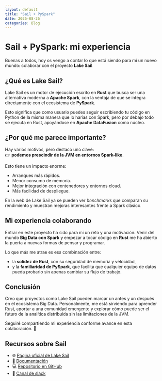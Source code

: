 ```yaml
---
layout: default
title: "Sail + PySpark"
date: 2025-08-26
categories: Blog
---
```


# Sail + PySpark: mi experiencia

Buenas a todos, hoy os vengo a contar lo que está siendo para mí un nuevo mundo: colaborar con el proyecto **Lake Sail**.

## ¿Qué es Lake Sail?

Lake Sail es un motor de ejecución escrito en **Rust** que busca ser una alternativa moderna a **Apache Spark**, con la ventaja de que se integra directamente con el ecosistema de **PySpark**.

Esto significa que como usuario puedes seguir escribiendo tu código en Python de la misma manera que lo harías con Spark, pero por debajo todo se ejecuta en Rust, apoyándose en **Apache DataFusion** como núcleo.

## ¿Por qué me parece importante?

Hay varios motivos, pero destaco uno clave:  
👉 **podemos prescindir de la JVM en entornos Spark-like**.

Esto tiene un impacto enorme:

- Arranques más rápidos.
- Menor consumo de memoria.
- Mejor integración con contenedores y entornos cloud.
- Más facilidad de despliegue.

En la web de Lake Sail ya se pueden ver _benchmarks_ que comparan su rendimiento y muestran mejoras interesantes frente a Spark clásico.

## Mi experiencia colaborando

Entrar en este proyecto ha sido para mí un reto y una motivación. Venir del mundo **Big Data con Spark** y empezar a tocar código en **Rust** me ha abierto la puerta a nuevas formas de pensar y programar.

Lo que más me atrae es esa combinación entre:

- la **solidez de Rust**, con su seguridad de memoria y velocidad,
- y la **familiaridad de PySpark**, que facilita que cualquier equipo de datos pueda probarlo sin apenas cambiar su flujo de trabajo.

## Conclusión

Creo que proyectos como Lake Sail pueden marcar un antes y un después en el ecosistema Big Data. Personalmente, me está sirviendo para aprender Rust, aportar a una comunidad emergente y explorar cómo puede ser el futuro de la analítica distribuida sin las limitaciones de la JVM.

Seguiré compartiendo mi experiencia conforme avance en esta colaboración. 🚀

## Recursos sobre Sail

- 🌐 [Página oficial de Lake Sail](https://lakesail.com/)
- 📖 [Documentación](https://docs.lakesail.com/sail/latest/)
- 💻 [Repositorio en GitHub](https://github.com/lakehq/sail)
- 💬 [Canal de slack](https://lakesail.com/slack)
